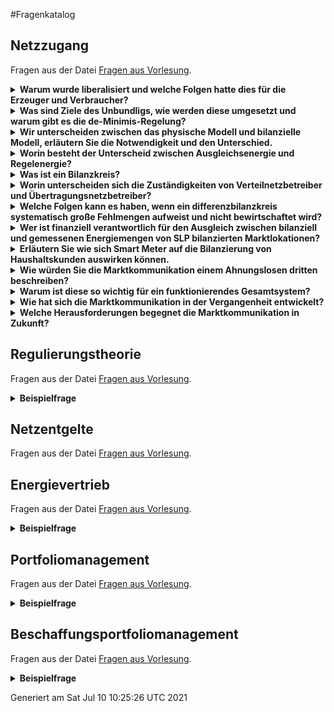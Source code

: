 #Fragenkatalog
## Netzzugang
Fragen aus der Datei [Fragen aus Vorlesung](./Fragenkatalog/00%20Netzzugang/Fragen%20aus%20Vorlesung.md).
<details><summary><b>Warum wurde liberalisiert und welche Folgen hatte dies für die Erzeuger und Verbraucher? </b></summary>
<table><tr><td>

TODO

</td></tr></table>
</details>
<details><summary><b>Was sind Ziele des Unbundligs, wie werden diese umgesetzt und warum gibt es die de-Minimis-Regelung?</b></summary>
<table><tr><td>

TODO

</td></tr></table>
</details>
<details><summary><b>Wir unterscheiden zwischen das physische Modell und bilanzielle Modell, erläutern Sie die Notwendigkeit und den Unterschied. </b></summary>
<table><tr><td>

TODO

</td></tr></table>
</details>
<details><summary><b>Worin besteht der Unterscheid zwischen Ausgleichsenergie und Regelenergie?</b></summary>
<table><tr><td>

TODO

</td></tr></table>
</details>
<details><summary><b>Was ist ein Bilanzkreis?</b></summary>
<table><tr><td>

TODO

</td></tr></table>
</details>
<details><summary><b>Worin unterscheiden sich die Zuständigkeiten von Verteilnetzbetreiber und Übertragungsnetzbetreiber?</b></summary>
<table><tr><td>

TODO

</td></tr></table>
</details>
<details><summary><b>Welche Folgen kann es haben, wenn ein differenzbilanzkreis systematisch große Fehlmengen aufweist und nicht bewirtschaftet wird? </b></summary>
<table><tr><td>

TODO

</td></tr></table>
</details>
<details><summary><b>Wer ist finanziell verantwortlich für den Ausgleich zwischen bilanziell und gemessenen Energiemengen von SLP bilanzierten Marktlokationen?</b></summary>
<table><tr><td>

TODO

</td></tr></table>
</details>
<details><summary><b>Erläutern Sie wie sich Smart Meter auf die Bilanzierung von Haushaltskunden auswirken können.</b></summary>
<table><tr><td>

TODO

</td></tr></table>
</details>
<details><summary><b>Wie würden Sie die Marktkommunikation einem Ahnungslosen dritten beschreiben? </b></summary>
<table><tr><td>

TODO

</td></tr></table>
</details>
<details><summary><b>Warum ist diese so wichtig für ein funktionierendes Gesamtsystem?</b></summary>
<table><tr><td>

TODO

</td></tr></table>
</details>
<details><summary><b>Wie hat sich die Marktkommunikation in der Vergangenheit entwickelt?</b></summary>
<table><tr><td>

TODO

</td></tr></table>
</details>
<details><summary><b>Welche Herausforderungen begegnet die Marktkommunikation in Zukunft?</b></summary>
<table><tr><td>

TODO
</td></tr></table>
</details>

## Regulierungstheorie
Fragen aus der Datei [Fragen aus Vorlesung](./Fragenkatalog/01%20Regulierungstheorie/Fragen%20aus%20Vorlesung.md).
<details><summary><b>Beispielfrage</b></summary>
<table><tr><td>

TODO
</td></tr></table>
</details>

## Netzentgelte
Fragen aus der Datei [Fragen aus Vorlesung](./Fragenkatalog/02%20Netzentgelte/Fragen%20aus%20Vorlesung.md).

</td></tr></table>
</details>

## Energievertrieb
Fragen aus der Datei [Fragen aus Vorlesung](./Fragenkatalog/03%20Energievertrieb/Fragen%20aus%20Vorlesung.md).
<details><summary><b>Beispielfrage</b></summary>
<table><tr><td>

TODO
</td></tr></table>
</details>

## Portfoliomanagement
Fragen aus der Datei [Fragen aus Vorlesung](./Fragenkatalog/04%20Portfoliomanagement/Fragen%20aus%20Vorlesung.md).
<details><summary><b>Beispielfrage</b></summary>
<table><tr><td>

TODO
</td></tr></table>
</details>

## Beschaffungsportfoliomanagement
Fragen aus der Datei [Fragen aus Vorlesung](./Fragenkatalog/05%20Beschaffungsportfoliomanagement/Fragen%20aus%20Vorlesung.md).
<details><summary><b>Beispielfrage</b></summary>
<table><tr><td>

TODO
</td></tr></table>
</details>



Generiert am Sat Jul 10 10:25:26 UTC 2021
